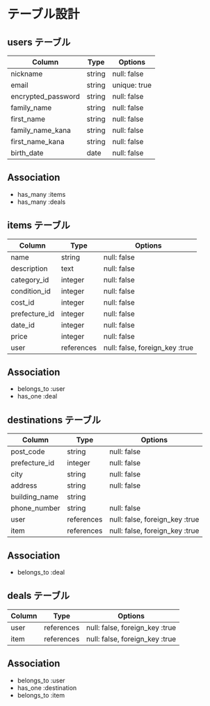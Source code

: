 # テーブル設計

## users テーブル

| Column             | Type    | Options      |
| ------------------ | ------- | ------------ |
| nickname           | string  | null: false  |
| email              | string  | unique: true |
| encrypted_password | string  | null: false  |
| family_name        | string  | null: false  |
| first_name         | string  | null: false  |
| family_name_kana   | string  | null: false  |
| first_name_kana    | string  | null: false  |
| birth_date         | date    | null: false  |

## Association
- has_many :items
- has_many :deals


## items テーブル

| Column         | Type       | Options                        |
| -------------  | ---------- | ------------------------------ |
| name           | string     | null: false                    |
| description    | text       | null: false                    |
| category_id    | integer    | null: false                    |
| condition_id   | integer    | null: false                    |
| cost_id        | integer    | null: false                    |
| prefecture_id  | integer    | null: false                    |
| date_id        | integer    | null: false                    |
| price          | integer    | null: false                    |
| user           | references | null: false, foreign_key :true |

## Association

- belongs_to :user
- has_one    :deal


## destinations テーブル

| Column        | Type        | Options                        |
| ------------- | ----------- | ------------------------------ |
| post_code     | string      | null: false                    |
| prefecture_id | integer     | null: false                    |
| city          | string      | null: false                    |
| address       | string      | null: false                    |
| building_name | string      |                                |
| phone_number  | string      | null: false                    |
| user          | references  | null: false, foreign_key :true |
| item          | references  | null: false, foreign_key :true |


## Association

- belongs_to :deal


## deals テーブル

| Column      | Type       | Options                         |
| ----------- | ---------- | ------------------------------- |
| user        | references | null: false, foreign_key :true  |
| item        | references | null: false, foreign_key :true  |

## Association

- belongs_to :user
- has_one    :destination
- belongs_to :item